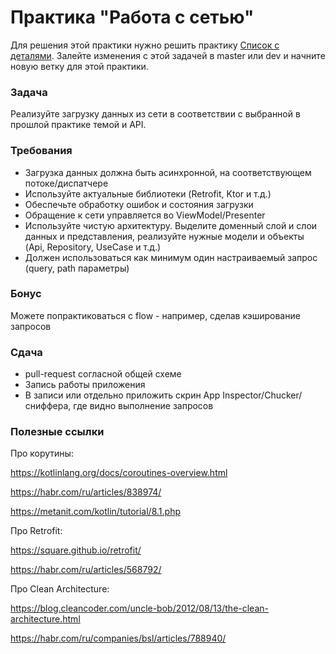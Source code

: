 # Практика "Работа с сетью"

Для решения этой практики нужно решить практику
[Список с деталями](https://github.com/MobileDevelopmentUrfuAutumn2024/ConsecutivePracticesReadme/blob/main/Practice3.md).
Залейте изменения с этой задачей в master или dev и начните новую ветку для этой практики. 

### Задача
Реализуйте загрузку данных из сети в соответствии с выбранной в прошлой 
практике темой и API. 

### Требования

- Загрузка данных должна быть асинхронной, на соответствующем потоке/диспатчере 
- Используйте актуальные библиотеки (Retrofit, Ktor и т.д.)
- Обеспечьте обработку ошибок и состояния загрузки
- Обращение к сети управляется во ViewModel/Presenter
- Используйте чистую архитектуру. Выделите доменный слой и слои данных и представления, реализуйте нужные модели и объекты (Api, Repository, UseCase и т.д.)
- Должен использоваться как минимум один настраиваемый запрос (query, path параметры)

### Бонус

Можете попрактиковаться с flow - например, сделав кэширование запросов

### Сдача 

- pull-request согласной общей схеме 
- Запись работы приложения
- В записи или отдельно приложить скрин App Inspector/Chucker/сниффера, где видно выполнение запросов

### Полезные сcылки

Про корутины:

https://kotlinlang.org/docs/coroutines-overview.html

https://habr.com/ru/articles/838974/

https://metanit.com/kotlin/tutorial/8.1.php

Про Retrofit:

https://square.github.io/retrofit/

https://habr.com/ru/articles/568792/

Про Clean Architecture:

https://blog.cleancoder.com/uncle-bob/2012/08/13/the-clean-architecture.html 

https://habr.com/ru/companies/bsl/articles/788940/

